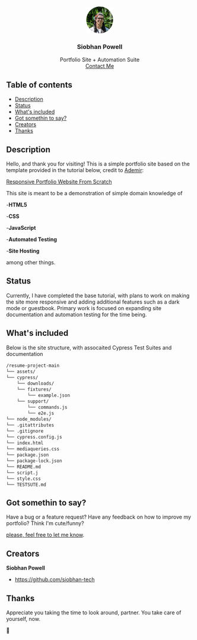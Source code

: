 <p align="center">
  <a href="https://siobhan.zip/">
    <img src="/assets/profile-pic.png" alt="Logo" width=72 height=72>
  </a>

  <h3 align="center">Siobhan Powell</h3>

  <p align="center">
    Portfolio Site + Automation Suite
    <br>
    <a href="mailto:mail@siobhan.zip">Contact Me</a>
  </p>
</p>


## Table of contents

- [Description](#description)
- [Status](#status)
- [What's included](#whats-included)
- [Got somethin to say?](#got-somethin-to-say)
- [Creators](#creators)
- [Thanks](#thanks)



## Description

Hello, and thank you for visiting! This is a simple portfolio site based on the template provided in the tutorial below, credit to [Ademir](https://github.com/Ade-mir):

[Responsive Portfolio Website From Scratch](https://www.youtube.com/watch?v=ldwlOzRvYOU)

This site is meant to be a demonstration of simple domain knowledge of

-**HTML5**

-**CSS**

-**JavaScript**

-**Automated Testing**

-**Site Hosting**

among other things.

## Status

Currently, I have completed the base tutorial, with plans to work on making the site more responsive and adding additional features such as a dark mode or guestbook. Primary work is focused on expanding site documentation and automation testing for the time being.

## What's included

Below is the site structure, with assocaited Cypress Test Suites and documentation

```text
/resume-project-main
└── assets/
└── cypress/
    └── downloads/
    └── fixtures/
        └── example.json
    └── support/
        └── commands.js
        └── e2e.js
└── node_modules/
└── .gitattributes
└── .gitignore
└── cypress.config.js
└── index.html
└── mediaqueries.css
└── package.json
└── package-lock.json
└── README.md
└── script.j
└── style.css
└── TESTSUTE.md
```

## Got somethin to say?

Have a bug or a feature request? Have any feedback on how to improve my portfolio? Think I'm cute/funny?

[please, feel free to let me know](mailto:mail@siobhan.zip).

## Creators

**Siobhan Powell**

- <https://github.com/siobhan-tech>

## Thanks

Appreciate you taking the time to look around, partner. You take care of yourself, now.

:metal:

